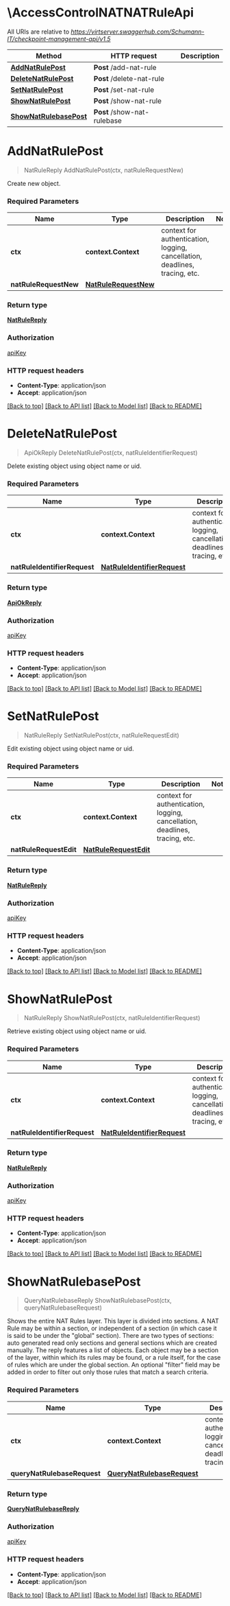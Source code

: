 # \AccessControlNATNATRuleApi

All URIs are relative to *https://virtserver.swaggerhub.com/Schumann-IT/checkpoint-management-api/v1.5*

Method | HTTP request | Description
------------- | ------------- | -------------
[**AddNatRulePost**](AccessControlNATNATRuleApi.md#AddNatRulePost) | **Post** /add-nat-rule | 
[**DeleteNatRulePost**](AccessControlNATNATRuleApi.md#DeleteNatRulePost) | **Post** /delete-nat-rule | 
[**SetNatRulePost**](AccessControlNATNATRuleApi.md#SetNatRulePost) | **Post** /set-nat-rule | 
[**ShowNatRulePost**](AccessControlNATNATRuleApi.md#ShowNatRulePost) | **Post** /show-nat-rule | 
[**ShowNatRulebasePost**](AccessControlNATNATRuleApi.md#ShowNatRulebasePost) | **Post** /show-nat-rulebase | 


# **AddNatRulePost**
> NatRuleReply AddNatRulePost(ctx, natRuleRequestNew)


Create new object.

### Required Parameters

Name | Type | Description  | Notes
------------- | ------------- | ------------- | -------------
 **ctx** | **context.Context** | context for authentication, logging, cancellation, deadlines, tracing, etc.
  **natRuleRequestNew** | [**NatRuleRequestNew**](NatRuleRequestNew.md)|  | 

### Return type

[**NatRuleReply**](NatRuleReply.md)

### Authorization

[apiKey](../README.md#apiKey)

### HTTP request headers

 - **Content-Type**: application/json
 - **Accept**: application/json

[[Back to top]](#) [[Back to API list]](../README.md#documentation-for-api-endpoints) [[Back to Model list]](../README.md#documentation-for-models) [[Back to README]](../README.md)

# **DeleteNatRulePost**
> ApiOkReply DeleteNatRulePost(ctx, natRuleIdentifierRequest)


Delete existing object using object name or uid.

### Required Parameters

Name | Type | Description  | Notes
------------- | ------------- | ------------- | -------------
 **ctx** | **context.Context** | context for authentication, logging, cancellation, deadlines, tracing, etc.
  **natRuleIdentifierRequest** | [**NatRuleIdentifierRequest**](NatRuleIdentifierRequest.md)|  | 

### Return type

[**ApiOkReply**](ApiOkReply.md)

### Authorization

[apiKey](../README.md#apiKey)

### HTTP request headers

 - **Content-Type**: application/json
 - **Accept**: application/json

[[Back to top]](#) [[Back to API list]](../README.md#documentation-for-api-endpoints) [[Back to Model list]](../README.md#documentation-for-models) [[Back to README]](../README.md)

# **SetNatRulePost**
> NatRuleReply SetNatRulePost(ctx, natRuleRequestEdit)


Edit existing object using object name or uid.

### Required Parameters

Name | Type | Description  | Notes
------------- | ------------- | ------------- | -------------
 **ctx** | **context.Context** | context for authentication, logging, cancellation, deadlines, tracing, etc.
  **natRuleRequestEdit** | [**NatRuleRequestEdit**](NatRuleRequestEdit.md)|  | 

### Return type

[**NatRuleReply**](NatRuleReply.md)

### Authorization

[apiKey](../README.md#apiKey)

### HTTP request headers

 - **Content-Type**: application/json
 - **Accept**: application/json

[[Back to top]](#) [[Back to API list]](../README.md#documentation-for-api-endpoints) [[Back to Model list]](../README.md#documentation-for-models) [[Back to README]](../README.md)

# **ShowNatRulePost**
> NatRuleReply ShowNatRulePost(ctx, natRuleIdentifierRequest)


Retrieve existing object using object name or uid.

### Required Parameters

Name | Type | Description  | Notes
------------- | ------------- | ------------- | -------------
 **ctx** | **context.Context** | context for authentication, logging, cancellation, deadlines, tracing, etc.
  **natRuleIdentifierRequest** | [**NatRuleIdentifierRequest**](NatRuleIdentifierRequest.md)|  | 

### Return type

[**NatRuleReply**](NatRuleReply.md)

### Authorization

[apiKey](../README.md#apiKey)

### HTTP request headers

 - **Content-Type**: application/json
 - **Accept**: application/json

[[Back to top]](#) [[Back to API list]](../README.md#documentation-for-api-endpoints) [[Back to Model list]](../README.md#documentation-for-models) [[Back to README]](../README.md)

# **ShowNatRulebasePost**
> QueryNatRulebaseReply ShowNatRulebasePost(ctx, queryNatRulebaseRequest)


Shows the entire NAT Rules layer.  This layer is divided into sections. A NAT Rule may be within a section, or independent of a section (in which case it is said to be under the \"global\" section). There are two types of sections: auto generated read only sections and general sections which are created manually. The reply features a list of objects. Each object may be a section of the layer, within which its rules may be found, or a rule itself, for the case of rules which are under the global section. An optional \"filter\" field may be added in order to filter out only those rules that match a search criteria.

### Required Parameters

Name | Type | Description  | Notes
------------- | ------------- | ------------- | -------------
 **ctx** | **context.Context** | context for authentication, logging, cancellation, deadlines, tracing, etc.
  **queryNatRulebaseRequest** | [**QueryNatRulebaseRequest**](QueryNatRulebaseRequest.md)|  | 

### Return type

[**QueryNatRulebaseReply**](QueryNatRulebaseReply.md)

### Authorization

[apiKey](../README.md#apiKey)

### HTTP request headers

 - **Content-Type**: application/json
 - **Accept**: application/json

[[Back to top]](#) [[Back to API list]](../README.md#documentation-for-api-endpoints) [[Back to Model list]](../README.md#documentation-for-models) [[Back to README]](../README.md)

